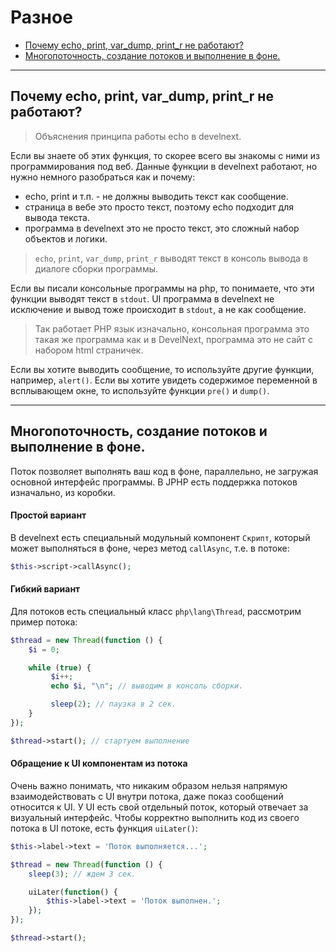 # Разное

- [Почему echo, print, var_dump, print_r не работают?](#echo-bug)
- [Многопоточность, создание потоков и выполнение в фоне.](#multithreading)

---

<a name=echo-bug />

## Почему echo, print, var_dump, print_r не работают?
> Объяснения принципа работы echo в develnext.

Если вы знаете об этих функция, то скорее всего вы знакомы с ними из программирования под веб. Данные функции в develnext работают, но нужно немного разобраться как и почему:

- echo, print и т.п. - не должны выводить текст как сообщение.
- страница в вебе это просто текст, поэтому echo подходит для вывода текста.
- программа в develnext это не просто текст, это сложный набор объектов и логики.

> `echo`, `print`, `var_dump`, `print_r` выводят текст в консоль вывода в диалоге сборки программы.

Если вы писали консольные программы на php, то понимаете, что эти функции выводят текст в `stdout`. UI программа в develnext не исключение и вывод тоже происходит в `stdout`, а не как сообщение.

> Так работает PHP язык изначально, консольная программа это такая же программа как и в DevelNext, программа это не сайт с набором html страничек.

Если вы хотите выводить сообщение, то используйте другие функции, например, `alert()`. Если вы хотите увидеть содержимое переменной в всплывающем окне, то используйте функции `pre()` и `dump()`.

---

<a name=multithreading />

## Многопоточность, создание потоков и выполнение в фоне.

Поток позволяет выполнять ваш код в фоне, параллельно, не загружая основной интерфейс программы. В JPHP есть поддержка потоков изначально, из коробки.

#### Простой вариант

В develnext есть специальный модульный компонент `Скрипт`, который может выполняться в фоне, через метод `callAsync`, т.е. в потоке:

```php
$this->script->callAsync();
```

#### Гибкий вариант

Для потоков есть специальный класс `php\lang\Thread`, рассмотрим пример потока:

```php
$thread = new Thread(function () {
    $i = 0;

    while (true) {
         $i++;
         echo $i, "\n"; // выводим в консоль сборки.

         sleep(2); // паузка в 2 сек.
    }
});

$thread->start(); // стартуем выполнение
```

#### Обращение к UI компонентам из потока

Очень важно понимать, что никаким образом нельзя напрямую взаимодействовать с UI внутри потока, даже показ сообщений относится к UI. У UI есть свой отдельный поток, который отвечает за визуальный интерфейс. Чтобы корректно выполнить код из своего потока в UI потоке, есть функция `uiLater()`:

```php
$this->label->text = 'Поток выполняется...';

$thread = new Thread(function () {
    sleep(3); // ждем 3 сек.

    uiLater(function() {
        $this->label->text = 'Поток выполнен.';
    });
});

$thread->start();
```